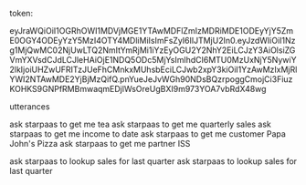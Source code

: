 token:

eyJraWQiOiI1OGRhOWI1MDVjMGE1YTAwMDFlZmIzMDRiMDE1ODEyYjY5ZmE0OGY4ODEyYzY5MzI4OTY4MDliMiIsImFsZyI6IlJTMjU2In0.eyJzdWIiOiI1Nzg1MjQwMC02NjUwLTQ2NmItYmRjMi1iYzEyOGU2Y2NhY2EiLCJzY3AiOlsiZGVmYXVsdCJdLCJleHAiOjE1NDQ5ODc5MjYsImlhdCI6MTU0MzUxNjY5NywiY2lkIjoiUHZwUFRITzJUeFhCMnkxMUhsbEciLCJwb2xpY3kiOiI1YzAwMzIxMjRlYWI2NTAwMDE2YjBjMzQifQ.pnYueJeJvWGh90NDsBQzrpoggCmojCi3FiuzKOHKS9GNPfRMBmwaqmEDjlWsOreUgBXI9m973YOA7vbRdX48wg


utterances

ask starpaas to get me tea
ask starpaas to get me quarterly sales
ask starpaas to get me income to date
ask starpaas to get me customer Papa John's Pizza
ask starpaas to get me partner ISS


ask starpaas to lookup sales for last quarter
ask starpaas to lookup sales for last quarter

